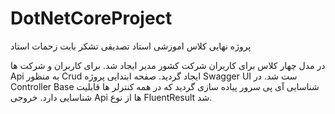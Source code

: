 # DotNetCoreProject
پروژه نهایی کلاس اموزشی استاد تصدیقی
تشکر بابت زحمات استاد

در مدل چهار کلاس برای 
کاربران
شرکت
کشور
مدیر 
ایجاد شد.
برای کاربران و شرکت ها Api به منظور Crud ایجاد گردید.
صفحه ابتدایی پروژه Swagger UI ست شد.
در Controller Base شناسایی آی پی سرور پیاده سازی گردید که در همه کنترلر ها قابلیت شناسایی دارد.
خروجی Api ها از نوع FluentResult شد.
